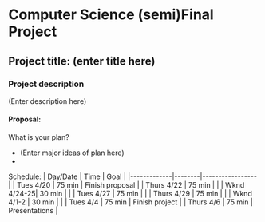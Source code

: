 # Computer Science (semi)Final Project

## Project title: (enter title here)

### Project description
(Enter description here)



#### Proposal:
What is your plan?
* (Enter major ideas of plan here)
* 

Schedule:
|   Day/Date  |  Time  |     Goal            |
|-------------|--------|-----------------    |
| Tues 4/20   | 75 min | Finish proposal     |
| Thurs 4/22  | 75 min |                     |
| Wknd 4/24-25| 30 min |                     |
| Tues 4/27   | 75 min |                     |
| Thurs 4/29  | 75 min |                     |
| Wknd 4/1-2  | 30 min |                     |
| Tues 4/4    | 75 min | Finish project      |
| Thurs 4/6   | 75 min | Presentations       | 
